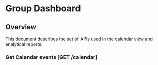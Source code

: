 # Group Dashboard

## Overview
This document describes the set of APIs used in the calendar view and analytical reports.

### Get Calendar events [GET /calendar]
<!-- include(tests/analytics/getCalendar.md) -->
